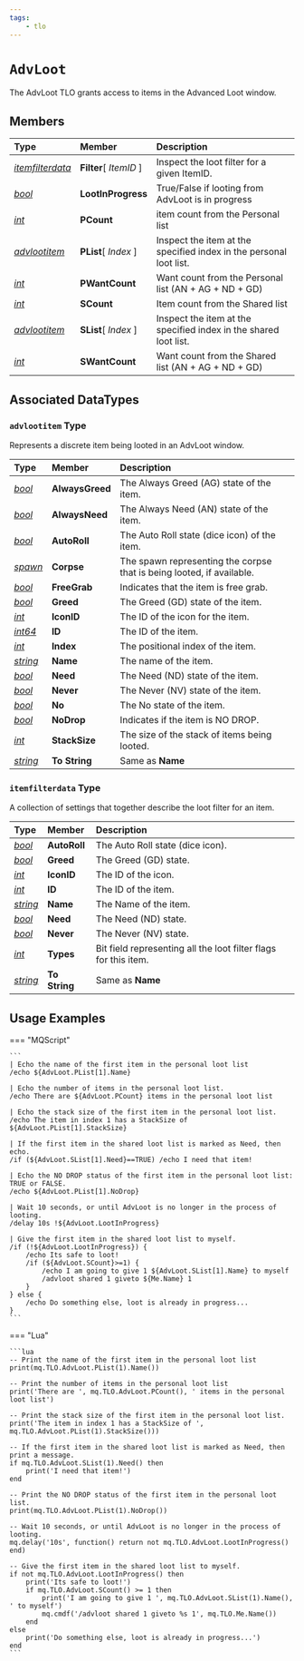 ```yaml
---
tags:
    - tlo
---
```

# `AdvLoot`

The AdvLoot TLO grants access to items in the Advanced Loot window.

## Members

| **Type** | **Member** | **Description** |
| :--- | :--- | :--- |
| [_itemfilterdata_](#itemfilterdata-type) | **Filter**[ _ItemID_ ] | Inspect the loot filter for a given ItemID. |
| [_bool_](../data-types/datatype-bool.md) | **LootInProgress** | True/False if looting from AdvLoot is in progress |
| [_int_](../data-types/datatype-int.md) | **PCount** | item count from the Personal list |
| [_advlootitem_](#advlootitem-type) | **PList**[ _Index_ ] | Inspect the item at the specified index in the personal loot list. |
| [_int_](../data-types/datatype-int.md) | **PWantCount** | Want count from the Personal list (AN + AG + ND + GD) |
| [_int_](../data-types/datatype-int.md) | **SCount** | Item count from the Shared list |
| [_advlootitem_](#advlootitem-type) | **SList**[ _Index_ ] | Inspect the item at the specified index in the shared loot list. |
| [_int_](../data-types/datatype-int.md) | **SWantCount** | Want count from the Shared list (AN + AG + ND + GD) |

## Associated DataTypes

### `advlootitem` Type

Represents a discrete item being looted in an AdvLoot window.

| **Type** | **Member** | **Description** |
| :--- | :--- | :--- |
| [_bool_](../data-types/datatype-bool.md) | **AlwaysGreed** | The Always Greed (AG) state of the item. |
| [_bool_](../data-types/datatype-bool.md) | **AlwaysNeed** | The Always Need (AN) state of the item. |
| [_bool_](../data-types/datatype-bool.md) | **AutoRoll** | The Auto Roll state (dice icon) of the item. |
| [_spawn_](../data-types/datatype-spawn.md) | **Corpse** | The spawn representing the corpse that is being looted, if available. |
| [_bool_](../data-types/datatype-bool.md) | **FreeGrab** | Indicates that the item is free grab. |
| [_bool_](../data-types/datatype-bool.md) | **Greed** | The Greed (GD) state of the item. |
| [_int_](../data-types/datatype-int.md) | **IconID** | The ID of the icon for the item. |
| [_int64_](../data-types/datatype-int64.md) | **ID** | The ID of the item. |
| [_int_](../data-types/datatype-int.md) | **Index** | The positional index of the item. |
| [_string_](../data-types/datatype-string.md) | **Name** | The name of the item. |
| [_bool_](../data-types/datatype-bool.md) | **Need** | The Need (ND) state of the item. |
| [_bool_](../data-types/datatype-bool.md) | **Never** | The Never (NV) state of the item. |
| [_bool_](../data-types/datatype-bool.md) | **No** | The No state of the item. |
| [_bool_](../data-types/datatype-bool.md) | **NoDrop** | Indicates if the item is NO DROP. |
| [_int_](../data-types/datatype-int.md) | **StackSize** | The size of the stack of items being looted. |
| [_string_](../data-types/datatype-string.md) | **To String** | Same as **Name** |


### `itemfilterdata` Type

A collection of settings that together describe the loot filter for an item.

| **Type** | **Member** | **Description** |
| :--- | :--- | :--- |
| [_bool_](../data-types/datatype-bool.md) | **AutoRoll** | The Auto Roll state (dice icon). |
| [_bool_](../data-types/datatype-bool.md) | **Greed** | The Greed (GD) state.|
| [_int_](../data-types/datatype-int.md) | **IconID** | The ID of the icon. |
| [_int_](../data-types/datatype-int.md) | **ID** | The ID of the item. |
| [_string_](../data-types/datatype-string.md) | **Name** | The Name of the item. |
| [_bool_](../data-types/datatype-bool.md) | **Need** | The Need (ND) state. |
| [_bool_](../data-types/datatype-bool.md) | **Never** | The Never (NV) state. |
| [_int_](../data-types/datatype-int.md) | **Types** | Bit field representing all the loot filter flags for this item. |
| [_string_](../data-types/datatype-string.md) | **To String** | Same as **Name** |

## Usage Examples

=== "MQScript"

    ```
    | Echo the name of the first item in the personal loot list
    /echo ${AdvLoot.PList[1].Name}

    | Echo the number of items in the personal loot list.
    /echo There are ${AdvLoot.PCount} items in the personal loot list

    | Echo the stack size of the first item in the personal loot list.
    /echo The item in index 1 has a StackSize of ${AdvLoot.PList[1].StackSize}

    | If the first item in the shared loot list is marked as Need, then echo.
    /if (${AdvLoot.SList[1].Need}==TRUE) /echo I need that item!

    | Echo the NO DROP status of the first item in the personal loot list: TRUE or FALSE.
    /echo ${AdvLoot.PList[1].NoDrop}

    | Wait 10 seconds, or until AdvLoot is no longer in the process of looting.
    /delay 10s !${AdvLoot.LootInProgress}

    | Give the first item in the shared loot list to myself.
    /if (!${AdvLoot.LootInProgress}) {
        /echo Its safe to loot!
        /if (${AdvLoot.SCount}>=1) {
            /echo I am going to give 1 ${AdvLoot.SList[1].Name} to myself
            /advloot shared 1 giveto ${Me.Name} 1
        }
    } else {
        /echo Do something else, loot is already in progress...
    }
    ```

=== "Lua"

    ```lua
    -- Print the name of the first item in the personal loot list
    print(mq.TLO.AdvLoot.PList(1).Name())

    -- Print the number of items in the personal loot list
    print('There are ', mq.TLO.AdvLoot.PCount(), ' items in the personal loot list')

    -- Print the stack size of the first item in the personal loot list.
    print('The item in index 1 has a StackSize of ', mq.TLO.AdvLoot.PList(1).StackSize()))

    -- If the first item in the shared loot list is marked as Need, then print a message.
    if mq.TLO.AdvLoot.SList(1).Need() then
        print('I need that item!')
    end

    -- Print the NO DROP status of the first item in the personal loot list.
    print(mq.TLO.AdvLoot.PList(1).NoDrop())

    -- Wait 10 seconds, or until AdvLoot is no longer in the process of looting.
    mq.delay('10s', function() return not mq.TLO.AdvLoot.LootInProgress() end)

    -- Give the first item in the shared loot list to myself.
    if not mq.TLO.AdvLoot.LootInProgress() then
        print('Its safe to loot!')
        if mq.TLO.AdvLoot.SCount() >= 1 then
            print('I am going to give 1 ', mq.TLO.AdvLoot.SList(1).Name(), ' to myself')
            mq.cmdf('/advloot shared 1 giveto %s 1', mq.TLO.Me.Name())
        end
    else
        print('Do something else, loot is already in progress...')
    end
    ```
